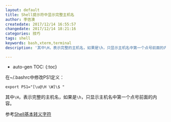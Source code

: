 ```yaml
---
layout: default
title: Shell提示符中显示完整主机名
author: 李佶澳
createdate: 2017/12/14 16:55:57
changedate: 2017/12/14 18:21:16
categories: 技巧
tags: shell
keywords: bash,xterm,terminal
description: '其中\H，表示完整的主机名，如果是\h，只显示主机名中第一个点号前面的内容'

---
```


* auto-gen TOC:
{:toc}


在~/.bashrc中修改PS1定义：

	export PS1="[\u@\H \W]\$ "

其中`\H`，表示完整的主机名，如果是`\h`，只显示主机名中第一个点号前面的内容。

参考[Shell基本转义字符](https://www.cnblogs.com/lienhua34/p/5018119.html)
